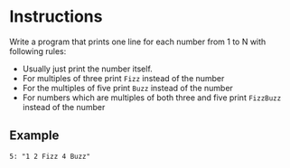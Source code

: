 # Instructions
Write a program that prints one line for each number from 1 to N with following rules:

- Usually just print the number itself.
- For multiples of three print `Fizz` instead of the number
- For the multiples of five print `Buzz` instead of the number
- For numbers which are multiples of both three and five print `FizzBuzz` instead of the number

## Example
```
5: "1 2 Fizz 4 Buzz"
```
